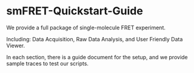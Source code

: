 # smFRET-Quickstart-Guide

We provide a full package of single-molecule FRET experiment. 

Including: Data Acquisition, Raw Data Analysis, and User Friendly Data Viewer.

In each section, there is a guide document for the setup, and we provide sample traces to test our scripts.
